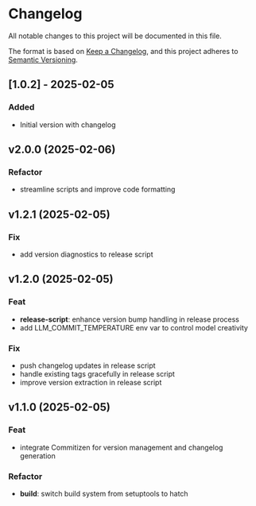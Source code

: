 # Changelog

All notable changes to this project will be documented in this file.

The format is based on [Keep a Changelog](https://keepachangelog.com/en/1.0.0/),
and this project adheres to [Semantic Versioning](https://semver.org/spec/v2.0.0.html).

## [1.0.2] - 2025-02-05

### Added

- Initial version with changelog

## v2.0.0 (2025-02-06)

### Refactor

- streamline scripts and improve code formatting

## v1.2.1 (2025-02-05)

### Fix

- add version diagnostics to release script

## v1.2.0 (2025-02-05)

### Feat

- **release-script**: enhance version bump handling in release process
- add LLM_COMMIT_TEMPERATURE env var to control model creativity

### Fix

- push changelog updates in release script
- handle existing tags gracefully in release script
- improve version extraction in release script

## v1.1.0 (2025-02-05)

### Feat

- integrate Commitizen for version management and changelog generation

### Refactor

- **build**: switch build system from setuptools to hatch

